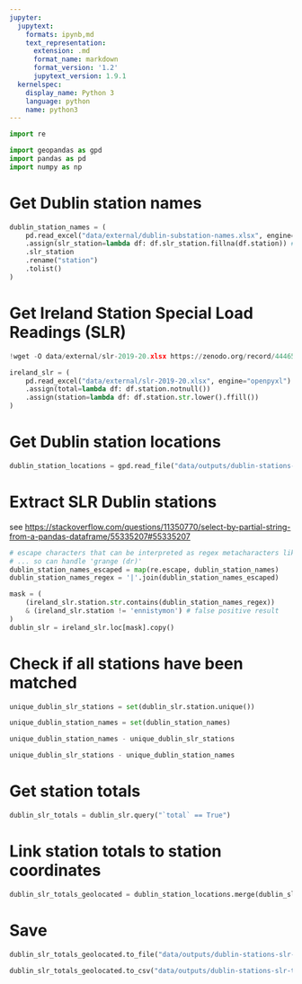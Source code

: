 ```yaml
---
jupyter:
  jupytext:
    formats: ipynb,md
    text_representation:
      extension: .md
      format_name: markdown
      format_version: '1.2'
      jupytext_version: 1.9.1
  kernelspec:
    display_name: Python 3
    language: python
    name: python3
---
```


```python
import re

import geopandas as gpd
import pandas as pd
import numpy as np
```

# Get Dublin station names

```python
dublin_station_names = (
    pd.read_excel("data/external/dublin-substation-names.xlsx", engine="openpyxl")
    .assign(slr_station=lambda df: df.slr_station.fillna(df.station)) # replace finglas/mcdermott etc with mesh: orange etc
    .slr_station
    .rename("station")
    .tolist()
)
```

# Get Ireland Station Special Load Readings (SLR)

```python
!wget -O data/external/slr-2019-20.xlsx https://zenodo.org/record/4446588/files/slr-2019-20.xlsx
```

```python
ireland_slr = (
    pd.read_excel("data/external/slr-2019-20.xlsx", engine="openpyxl")
    .assign(total=lambda df: df.station.notnull())
    .assign(station=lambda df: df.station.str.lower().ffill())
)
```

# Get Dublin station locations

```python
dublin_station_locations = gpd.read_file("data/outputs/dublin-stations-google.geojson", driver="GeoJSON")
```

# Extract SLR Dublin stations


see https://stackoverflow.com/questions/11350770/select-by-partial-string-from-a-pandas-dataframe/55335207#55335207

```python
# escape characters that can be interpreted as regex metacharacters like ^ $ * + ? { } [ ] \ | ( )
# ... so can handle 'grange (dr)'
dublin_station_names_escaped = map(re.escape, dublin_station_names)
dublin_station_names_regex = '|'.join(dublin_station_names_escaped)

mask = (
    (ireland_slr.station.str.contains(dublin_station_names_regex))
    & (ireland_slr.station != 'ennistymon') # false positive result
)
dublin_slr = ireland_slr.loc[mask].copy()
```

# Check if all stations have been matched

```python
unique_dublin_slr_stations = set(dublin_slr.station.unique())
```

```python
unique_dublin_station_names = set(dublin_station_names)
```

```python
unique_dublin_station_names - unique_dublin_slr_stations
```

```python
unique_dublin_slr_stations - unique_dublin_station_names 
```

# Get station totals

```python
dublin_slr_totals = dublin_slr.query("`total` == True")
```

# Link station totals to station coordinates

```python
dublin_slr_totals_geolocated = dublin_station_locations.merge(dublin_slr_totals)
```

# Save

```python
dublin_slr_totals_geolocated.to_file("data/outputs/dublin-stations-slr-totals.geojson", driver="GeoJSON")
```

```python
dublin_slr_totals_geolocated.to_csv("data/outputs/dublin-stations-slr-totals.csv")
```
